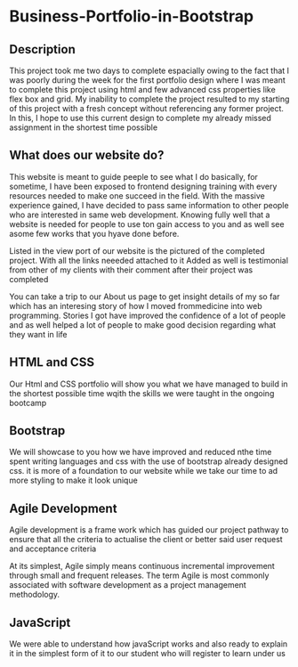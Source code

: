 # Business-Portfolio-in-Bootstrap

## Description

This project took me two days to complete espacially owing to the fact that I was poorly during the week for the first portfolio design where I was meant to complete this project using html and few advanced css properties like flex box and grid. My inability to complete the project resulted to my starting of this project with a fresh concept without referencing any former project. In this, I hope to use this current design to complete my already missed assignment in the shortest time possible

## What does our website do?

This website is meant to guide peeple to see what I do basically, for sometime, I have been exposed to frontend designing training with every resources needed to make one succeed in the field. With the massive experience gained, I have decided to pass same information to other people who are interested in same web development. Knowing fully well that a website is needed for people to use ton gain access to you and as well see asome few works that you hyave done before.

Listed in the view port of our website is the pictured of the completed project. With all the links neeeded attached to it
Added as well is testimonial from other of my clients with their comment after their project was completed

You can take a trip to our About us page to get insight details of my so far which has an interesing story of how I moved frommedicine into web programming. Stories I got have improved the confidence of a lot of people and as well helped a lot of people to make good decision regarding what they want in life

## HTML and CSS

Our Html and CSS portfolio will show you what we have managed to build in the shortest possible time wqith the skills we were taught in the ongoing bootcamp

## Bootstrap

We will showcase to you how we have improved and reduced nthe time spent writing languages and css with the use of bootstrap already designed css. it is more of a foundation to our website while we take our time to ad more styling to make it look unique

## Agile Development

Agile development is a frame work which has guided our project pathway to ensure that all the criteria to actualise the client or better said user request and acceptance criteria

At its simplest, Agile simply means continuous incremental improvement through small and frequent releases. The term Agile is most commonly associated with software development as a project management methodology.

## JavaScript

We were able to understand how javaScript works and also ready to explain it in the simplest form of it to our student who will register to learn under us

